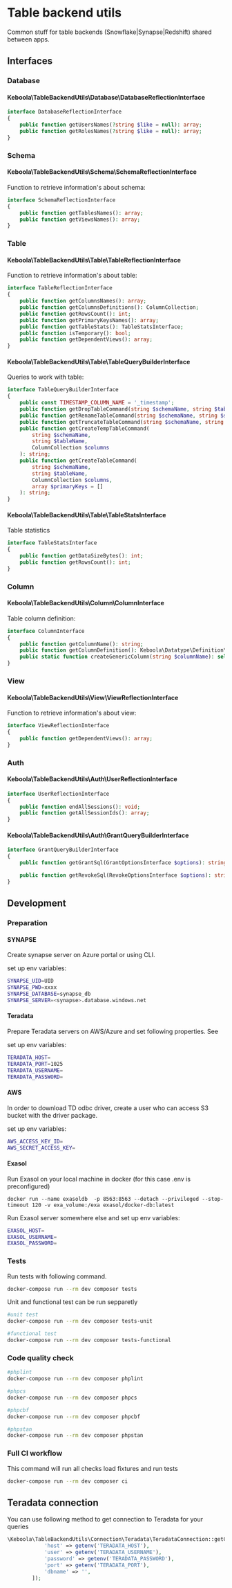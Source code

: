 # Table backend utils

Common stuff for table backends (Snowflake|Synapse|Redshift) shared between apps.


## Interfaces

### Database

#### Keboola\TableBackendUtils\Database\DatabaseReflectionInterface

```php
interface DatabaseReflectionInterface
{
    public function getUsersNames(?string $like = null): array;
    public function getRolesNames(?string $like = null): array;
}
```

### Schema

#### Keboola\TableBackendUtils\Schema\SchemaReflectionInterface

Function to retrieve information's about schema:
```php
interface SchemaReflectionInterface
{
    public function getTablesNames(): array;
    public function getViewsNames(): array;
}
```

### Table

#### Keboola\TableBackendUtils\Table\TableReflectionInterface

Function to retrieve information's about table:
```php
interface TableReflectionInterface
{
    public function getColumnsNames(): array;
    public function getColumnsDefinitions(): ColumnCollection;
    public function getRowsCount(): int;
    public function getPrimaryKeysNames(): array;
    public function getTableStats(): TableStatsInterface;
    public function isTemporary(): bool;
    public function getDependentViews(): array;
}
```

#### Keboola\TableBackendUtils\Table\TableQueryBuilderInterface

Queries to work with table:

```php
interface TableQueryBuilderInterface
{
    public const TIMESTAMP_COLUMN_NAME = '_timestamp';
    public function getDropTableCommand(string $schemaName, string $tableName): string;
    public function getRenameTableCommand(string $schemaName, string $sourceTableName, string $newTableName): string;
    public function getTruncateTableCommand(string $schemaName, string $tableName): string;
    public function getCreateTempTableCommand(
        string $schemaName,
        string $tableName,
        ColumnCollection $columns
    ): string;
    public function getCreateTableCommand(
        string $schemaName,
        string $tableName,
        ColumnCollection $columns,
        array $primaryKeys = []
    ): string;
}
```

#### Keboola\TableBackendUtils\Table\TableStatsInterface

Table statistics

```php
interface TableStatsInterface
{
    public function getDataSizeBytes(): int;
    public function getRowsCount(): int;
}
```

### Column

#### Keboola\TableBackendUtils\Column\ColumnInterface

Table column definition:
```php
interface ColumnInterface
{
    public function getColumnName(): string;
    public function getColumnDefinition(): Keboola\Datatype\Definition\DefinitionInterface;
    public static function createGenericColumn(string $columnName): self;
}
```

### View

#### Keboola\TableBackendUtils\View\ViewReflectionInterface

Function to retrieve information's about view:
```php
interface ViewReflectionInterface
{
    public function getDependentViews(): array;
}
```

### Auth

#### Keboola\TableBackendUtils\Auth\UserReflectionInterface

```php
interface UserReflectionInterface
{
    public function endAllSessions(): void;
    public function getAllSessionIds(): array;
}
```

#### Keboola\TableBackendUtils\Auth\GrantQueryBuilderInterface

```php
interface GrantQueryBuilderInterface
{
    public function getGrantSql(GrantOptionsInterface $options): string;

    public function getRevokeSql(RevokeOptionsInterface $options): string;
}
```

## Development

### Preparation

#### SYNAPSE

Create synapse server on Azure portal or using CLI.

set up env variables:
```bash
SYNAPSE_UID=UID
SYNAPSE_PWD=xxxx
SYNAPSE_DATABASE=synapse_db
SYNAPSE_SERVER=<synapse>.database.windows.net
```

#### Teradata

Prepare Teradata servers on AWS/Azure and set following properties. See 

set up env variables:
```bash
TERADATA_HOST=
TERADATA_PORT=1025
TERADATA_USERNAME=
TERADATA_PASSWORD=
```

#### AWS

In order to download TD odbc driver, create a user who can access S3 bucket with the driver package. 

set up env variables:
```bash
AWS_ACCESS_KEY_ID=
AWS_SECRET_ACCESS_KEY=
```

#### Exasol

Run Exasol on your local machine in docker (for this case .env is preconfigured)
```
docker run --name exasoldb  -p 8563:8563 --detach --privileged --stop-timeout 120 -v exa_volume:/exa exasol/docker-db:latest
```

Run Exasol server somewhere else and set up env variables:
```bash
EXASOL_HOST=
EXASOL_USERNAME=
EXASOL_PASSWORD=
```


### Tests

Run tests with following command.

```bash
docker-compose run --rm dev composer tests
```

Unit and functional test can be run sepparetly
```bash
#unit test
docker-compose run --rm dev composer tests-unit

#functional test
docker-compose run --rm dev composer tests-functional
```

### Code quality check

```bash
#phplint
docker-compose run --rm dev composer phplint

#phpcs
docker-compose run --rm dev composer phpcs

#phpcbf
docker-compose run --rm dev composer phpcbf

#phpstan
docker-compose run --rm dev composer phpstan
```

### Full CI workflow

This command will run all checks load fixtures and run tests
```bash
docker-compose run --rm dev composer ci
```


## Teradata connection

You can use following method to get connection to Teradata for your queries
```php
\Keboola\TableBackendUtils\Connection\Teradata\TeradataConnection::getConnection([
            'host' => getenv('TERADATA_HOST'),
            'user' => getenv('TERADATA_USERNAME'),
            'password' => getenv('TERADATA_PASSWORD'),
            'port' => getenv('TERADATA_PORT'),
            'dbname' => '',
        ]);
```
